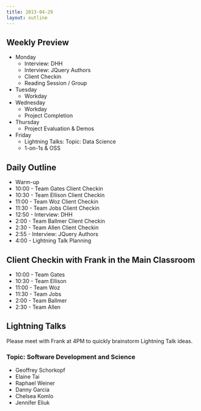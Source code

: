 ```yaml
---
title: 2013-04-29
layout: outline
---
```


## Weekly Preview

* Monday
  * Interview: DHH
  * Interview: JQuery Authors
  * Client Checkin
  * Reading Session / Group
* Tuesday
  * Workday
* Wednesday
  * Workday
  * Project Completion
* Thursday
  * Project Evaluation & Demos
* Friday
  * Lightning Talks: Topic: Data Science
  * 1-on-1s & OSS

## Daily Outline

* Warm-up
* 10:00 - Team Gates  Client Checkin
* 10:30 - Team Ellison Client Checkin
* 11:00 - Team Woz Client Checkin
* 11:30 - Team Jobs Client Checkin
* 12:50 - Interview: DHH
* 2:00 - Team Ballmer Client Checkin
* 2:30 - Team Allen Client Checkin
* 2:55 - Interview: JQuery Authors
* 4:00 - Lightning Talk Planning

## Client Checkin with Frank in the Main Classroom

* 10:00 - Team Gates
* 10:30 - Team Ellison
* 11:00 - Team Woz
* 11:30 - Team Jobs
* 2:00 - Team Ballmer
* 2:30 - Team Allen

## Lightning Talks

Please meet with Frank at 4PM to quickly brainstorm Lightning Talk ideas.

### Topic: Software Development and Science

* Geoffrey Schorkopf
* Elaine Tai
* Raphael Weiner
* Danny Garcia
* Chelsea Komlo
* Jennifer Eliuk
